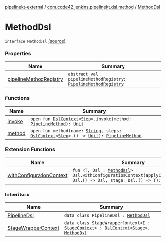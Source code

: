 [pipelinekt-external](../../index.md) / [com.code42.jenkins.pipelinekt.dsl.method](../index.md) / [MethodDsl](./index.md)

# MethodDsl

`interface MethodDsl` [(source)](https://github.com/code42/pipelinekt/tree/master/dsl/src/main/kotlin/com/code42/jenkins/pipelinekt/dsl/method/MethodDsl.kt#L9)

### Properties

| Name | Summary |
|---|---|
| [pipelineMethodRegistry](pipeline-method-registry.md) | `abstract val pipelineMethodRegistry: `[`PipelineMethodRegistry`](../-pipeline-method-registry/index.md) |

### Functions

| Name | Summary |
|---|---|
| [invoke](invoke.md) | `open fun `[`DslContext`](../../com.code42.jenkins.pipelinekt.dsl/-dsl-context/index.md)`<`[`Step`](../../com.code42.jenkins.pipelinekt.core.step/-step/index.md)`>.invoke(method: `[`PipelineMethod`](../../com.code42.jenkins.pipelinekt.core.method/-pipeline-method/index.md)`): `[`Unit`](https://kotlinlang.org/api/latest/jvm/stdlib/kotlin/-unit/index.html) |
| [method](method.md) | `open fun method(name: `[`String`](https://kotlinlang.org/api/latest/jvm/stdlib/kotlin/-string/index.html)`, steps: `[`DslContext`](../../com.code42.jenkins.pipelinekt.dsl/-dsl-context/index.md)`<`[`Step`](../../com.code42.jenkins.pipelinekt.core.step/-step/index.md)`>.() -> `[`Unit`](https://kotlinlang.org/api/latest/jvm/stdlib/kotlin/-unit/index.html)`): `[`PipelineMethod`](../../com.code42.jenkins.pipelinekt.core.method/-pipeline-method/index.md) |

### Extension Functions

| Name | Summary |
|---|---|
| [withConfigurationContext](../../com.code42.jenkins.pipelinekt.dsl/with-configuration-context.md) | `fun <T, Dsl : `[`MethodDsl`](./index.md)`> Dsl.withConfigurationContext(applyConfiguration: Dsl.() -> Dsl, stage: Dsl.() -> T): T` |

### Inheritors

| Name | Summary |
|---|---|
| [PipelineDsl](../../com.code42.jenkins.pipelinekt.dsl/-pipeline-dsl/index.md) | `data class PipelineDsl : `[`MethodDsl`](./index.md) |
| [StageWrapperContext](../../com.code42.jenkins.pipelinekt.dsl.stage/-stage-wrapper-context/index.md) | `data class StageWrapperContext<I : `[`StageContext`](../../com.code42.jenkins.pipelinekt.dsl.stage/-stage-context/index.md)`> : `[`DslContext`](../../com.code42.jenkins.pipelinekt.dsl/-dsl-context/index.md)`<`[`Stage`](../../com.code42.jenkins.pipelinekt.core.stage/-stage/index.md)`>, `[`MethodDsl`](./index.md) |

